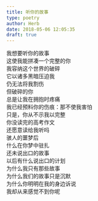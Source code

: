 ```yaml
---  
title: 听你的故事  
type: poetry  
author: Herb  
date: 2018-05-06 12:05:35  
draft: true
---  
```

我想要听你的故事  
这使我能拼凑一个完整的你  
我容纳这个世界的破碎  
它以诸多黑暗压迫我  
仍无法将我割伤    
但破碎的你  
总是让我在拥抱时疼痛  
我已经预料你的伤痕：那不使我害怕  
只是，你从不示我以完整    
你没读完的高考作文  
还愿意读给我听吗  
骇人的噩梦后  
什么在你梦中驻扎  
还未说出口的故事  
以后有什么说出口的计划    
为什么我只有那些故事  
为什么我们的故事只是沉默  
为什么你明明在我的身边诉说  
我却从来感觉不到你呢